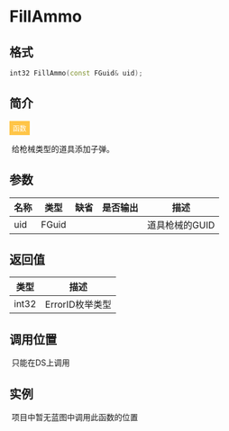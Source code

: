 # FillAmmo

## 格式

```C++
int32 FillAmmo(const FGuid& uid);
```

## 简介

<span style="padding: 4px 6px; font-size: 12px; display: inline-block; color: #FFFFFF; background: #FFC547;">函数</span>

​	给枪械类型的道具添加子弹。

## 参数

| 名称 | 类型  | 缺省 | 是否输出 | 描述           |
| ---- | ----- | ---- | -------- | -------------- |
| uid  | FGuid |      |          | 道具枪械的GUID |

## 返回值

| 类型  | 描述            |
| ----- | --------------- |
| int32 | ErrorID枚举类型 |

## 调用位置

​	只能在DS上调用

## 实例

​	项目中暂无蓝图中调用此函数的位置
